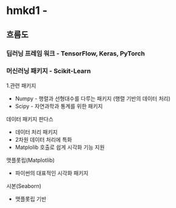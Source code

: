 # hmkd1 - 

## 흐름도
### 딥러닝 프레임 워크 - TensorFlow, Keras, PyTorch
### 머신러닝 패키지 - Scikit-Learn
1.관련 패키지
- Numpy - 행렬과 선형대수를 다루는 패키지 (행렬 기반의 데이터 처리)
- Scipy - 자연과학과 통계를 위한 패키지

데이터 패키지
판다스
- 데이터 처리 패키지
- 2차원 데이터 처리에 특화
- Matplolib 호출로 쉽게 시각화 기능 지원

맷플롯립(Matplotlib)
- 파이썬의 대표적인 시각화 패키지

시본(Seaborn)
- 맷플롯립 기반

